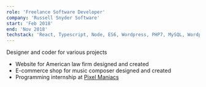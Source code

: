 ```yaml
---
role: 'Freelance Software Developer'
company: 'Russell Snyder Software'
start: 'Feb 2018'
end: 'Nov 2018'
techstack: 'React, Typescript, Node, ES6, Wordpress, PHP7, MySQL, Wordpress, Unity 3D, C#, Logic Pro, C++'
---
```

Designer and coder for various projects 
- Website for American law firm designed and created
- E-commerce shop for music composer designed and created
- Programming internship at [Pixel Maniacs](https://pixel-maniacs.com/)